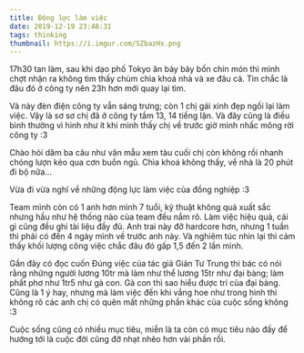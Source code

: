 ```yaml
---
title: Động lực làm việc
date: 2019-12-19 23:48:31
tags: thinking
thumbnail: https://i.imgur.com/SZbazHx.png
---
```


17h30 tan làm, sau khi dạo phố Tokyo ăn bảy bảy bốn chín món thì mình chợt nhận ra không tìm thấy chùm chìa khoá nhà và xe đâu cả. Tin chắc là đâu đó ở công ty nên 23h hơn mới quay lại tìm.

Và này đèn điện công ty vẫn sáng trưng; còn 1 chị gái xinh đẹp ngồi lại làm việc. Vậy là sơ sơ chị đã ở công ty tầm 13, 14 tiếng lận. Và đây cũng là điều bình thường vì hình như ít khi mình thấy chị về trước giờ mình nhấc mông rời công ty :3

<!-- more -->

Chào hỏi dăm ba câu như văn mẫu xem tàu cuối chị còn không rồi nhanh chóng lượn kẻo qua cơn buồn ngủ. Chìa khoá không thấy, về nhà là 20 phút đi bộ nữa...

Vừa đi vừa nghĩ về những động lực làm việc của đồng nghiệp :3

Team mình còn có 1 anh hơn mình 7 tuổi, kỹ thuật không quá xuất sắc nhưng hầu như hệ thống nào của team đều nắm rõ. Làm việc hiệu quả, cái gì cũng đều ghi tài liệu đầy đủ. Anh trai này đỡ hardcore hơn, nhưng 1 tuần thì phải có đến 4 ngày mình về trước anh này. Và nghiêm túc nhìn lại thì cảm thấy khối lượng công việc chắc đâu đó gấp 1,5 đến 2 lần mình.

Gần đây có đọc cuốn Đúng việc của tác giả Giản Tư Trung thì bác có nói rằng những người lương 10tr mà làm như thể lương 15tr như đại bàng; làm phất phơ như 1tr5 như gà con. Gà con thì sao hiểu được trí của đại bàng. Cũng là 1 ý hay, nhưng mà làm việc đến khi vắng hoe như trong hình thì không rõ các anh chị có quên mất những phần khác của cuộc sống không :3

Cuộc sống cũng có nhiều mục tiêu, miễn là ta còn có mục tiêu nào đấy để hướng tới là cuộc đời cũng đỡ nhạt nhẽo hơn vài phần rồi.
